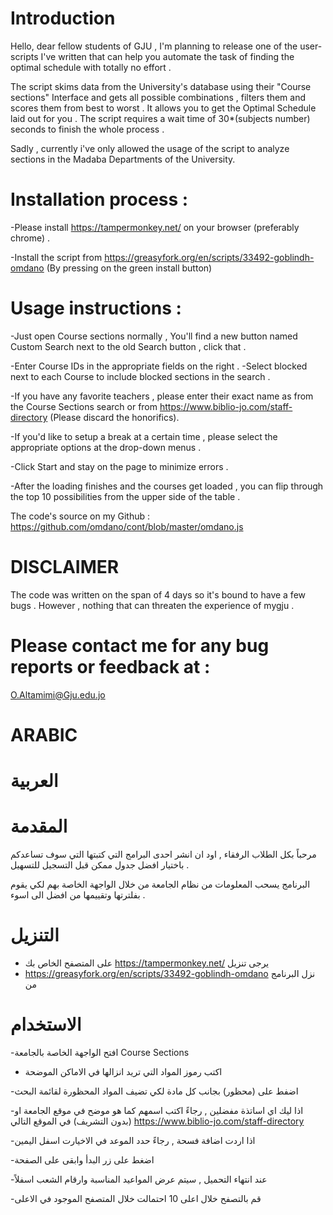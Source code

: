 # Introduction

Hello, dear fellow students of GJU ,
I'm planning to release one of the user-scripts I've written that can help you automate the task of finding the optimal schedule with totally no effort . 

The script skims data from the University's database using their "Course sections" Interface and gets all possible combinations , filters them and scores them from best to worst . It allows you to get the Optimal Schedule laid out for you .
The script requires a wait time of 30*(subjects number) seconds to finish the whole process . 

Sadly , currently i've only allowed the usage of the script to analyze sections in the Madaba Departments of the University.

# Installation process : 
-Please install https://tampermonkey.net/ on your browser (preferably chrome) .

-Install the script from https://greasyfork.org/en/scripts/33492-goblindh-omdano (By pressing on the green install button)

# Usage instructions :
-Just open Course sections normally , You'll find a new button named Custom Search next to the old Search button , click that .

-Enter Course IDs in the appropriate fields on the right .
-Select blocked next to each Course to include blocked sections in the search .

-If you have any favorite teachers , please enter their exact name as from the Course Sections search or from https://www.biblio-jo.com/staff-directory (Please discard the honorifics).

-If you'd like to setup a break at a certain time , please select the appropriate options at the drop-down menus .

-Click Start and stay on the page to minimize errors . 

-After the loading finishes and the courses get loaded , you can flip through the top 10 possibilities from the upper side of the table . 

The code's source on my Github : 
https://github.com/omdano/cont/blob/master/omdano.js

# DISCLAIMER 
The code was written on the span of 4 days so it's bound to have a few bugs .
However , nothing that can threaten the experience of mygju . 



# Please contact me for any bug reports or feedback at :
O.Altamimi@Gju.edu.jo

# ARABIC
# العربية
# المقدمة
مرحباً بكل الطلاب الرفقاء , 
اود ان انشر احدى البرامج التي كتبتها التي سوف تساعدكم باختيار افضل جدول ممكن قبل التسجيل للتسهيل .

البرنامج يسحب المعلومات من نظام الجامعة من خلال الواجهة الخاصة بهم لكي يقوم بفلترتها وتقييمها من افضل الى اسوء .

# التنزيل
- على المتصفح الخاص بك https://tampermonkey.net/  يرجى تنزيل 
- https://greasyfork.org/en/scripts/33492-goblindh-omdano نزل البرنامج من 

# الاستخدام
-افتح الواجهة الخاصة بالجامعة Course Sections 

- اكتب رموز المواد التي تريد انزالها في الاماكن الموضحة

-اضفط على (محظور) بجانب كل مادة لكي تضيف المواد المحظورة لقائمة البحث

-اذا ليك اي اساتذة مفضلين , رجاءً اكتب اسمهم كما هو موضح في موقع الجامعة او (بدون التشريف) في الموقع التالي
 https://www.biblio-jo.com/staff-directory 
 
 -اذا اردت اضافة فسحة , رجاءً حدد الموعد في الاخيارت اسفل اليمين
 

-اضغط على زر البدأ وابقى على الصفحة

-عند انتهاء التحميل , سيتم عرض المواعيد المناسبة وارقام الشعب اسفلاً

-قم بالتصفح خلال اعلى 10 احتمالت خلال المتصفح الموجود في الاعلى

